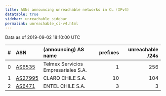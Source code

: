 ```yaml
---
title: ASNs announcing unreachable networks in CL (IPv4)
datatable: true
sidebar: unreachable_sidebar
permalink: unreachable_cl-v4.html
---
```


Data as of 2019-09-02 18:10:00 UTC


<div class="datatable-begin"></div>

|   # | ASN                                    | (announcing) AS name                |   prefixes |   unreachable /24s |
|----:|:---------------------------------------|:------------------------------------|-----------:|-------------------:|
|   0 | [AS6535](unreachable_AS6535-v4.html)   | Telmex Servicios Empresariales S.A. |          1 |                256 |
|   1 | [AS27995](unreachable_AS27995-v4.html) | CLARO CHILE S.A.                    |         10 |                104 |
|   2 | [AS6471](unreachable_AS6471-v4.html)   | ENTEL CHILE S.A.                    |          3 |                  3 |

<div class="datatable-end"></div>